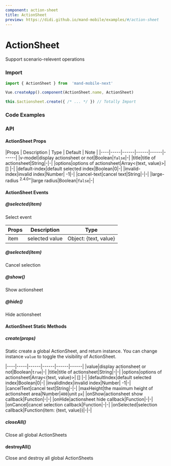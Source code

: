 ```yaml
---
component: action-sheet
title: ActionSheet
preview: https://didi.github.io/mand-mobile/examples/#/action-sheet
---
```


# ActionSheet


Support scenario-relevent operations

### Import

```javascript
import { ActionSheet } from  'mand-mobile-next'

Vue.createApp().component(ActionSheet.name, ActionSheet)

this.$actionsheet.create({ /* ... */ }) // Totally Import
```

### Code Examples

<demo-wrapper
  src="src/packages/action-sheet/demo"
/>

<!-- DEMO -->


### API

#### ActionSheet Props
|Props | Description | Type | Default | Note |
|----|-----|------|------|------|------|
|v-model|display actionsheet or not|Boolean|`false`|-|
|title|title of actionsheet|String|-|-|
|options|options of actionsheet|Array<{text, value}>| [] |-|
|default-index|default selected index|Boolean|0|-|
|invalid-index|invalid index|Number| -1|-|
|cancel-text|cancel text|String|-|-|
|large-radius <sup class="version-after">2.4.0+</sup>|large radius|Boolean|`false`|-|

#### ActionSheet Events

##### @selected(item)
Select event

|Props | Description | Type |
|----|-----|------|
|item|selected value|Object: {text, value}|

##### @selected(item)

Cancel selection

##### @show()

Show actionsheet

##### @hide()

Hide actionsheet

#### ActionSheet Static Methods

##### create(props)
Static create a global ActionSheet, and return instance. You can change instance `value` to toggle the visibility of ActionSheet.

|----|-----|------|------|------|------|
|value|display actionsheet or not|Boolean|`true`|-|
|title|title of actionsheet|String|-|-|
|options|options of actionsheet|Array<{text, value}>| [] |-|
|defaultIndex|default selected index|Boolean|0|-|
|invalidIndex|invalid index|Number| -1|-|
|cancelText|cancel text|String|-|-|
|maxHeight|the maximum height of actionsheet area|Number|`400`|unit `px`|
|onShow|actionsheet show callback|Function|-|-|
|onHide|actionsheet hide callback|Function|-|-|
|onCancel|cancel selection callback|Function|-|-|
|onSelected|selection callback|Function(item: {text, value})|-|-|

##### closeAll()
Close all global ActionSheets

#### destroyAll()
Close and destroy all global ActionSheets
